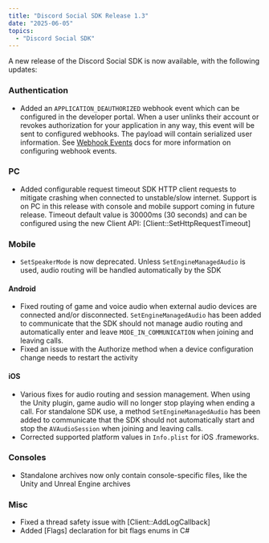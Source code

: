 ```yaml
---
title: "Discord Social SDK Release 1.3"
date: "2025-06-05"
topics:
  - "Discord Social SDK"
---
```


A new release of the Discord Social SDK is now available, with the following updates:

### Authentication
- Added an `APPLICATION_DEAUTHORIZED` webhook event which can be configured in the developer portal. When a user unlinks their account or revokes authorization for your application in any way, this event will be sent to configured webhooks. The payload will contain serialized user information. See [Webhook Events](/docs/events/webhook-events) docs for more information on configuring webhook events.

### PC
- Added configurable request timeout SDK HTTP client requests to mitigate crashing when connected to unstable/slow internet. Support is on PC in this release with console and mobile support coming in future release. Timeout default value is 30000ms (30 seconds) and can be configured using the new Client API: [Client::SetHttpRequestTimeout]

### Mobile
- `SetSpeakerMode` is now deprecated. Unless `SetEngineManagedAudio` is used, audio routing will be handled automatically by the SDK

#### Android
- Fixed routing of game and voice audio when external audio devices are connected and/or disconnected. `SetEngineManagedAudio` has been added to communicate that the SDK should not manage audio routing and automatically enter and leave `MODE_IN_COMMUNICATION` when joining and leaving calls.
- Fixed an issue with the Authorize method when a device configuration change needs to restart the activity

#### iOS
- Various fixes for audio routing and session management. When using the Unity plugin, game audio will no longer stop playing when ending a call. For standalone SDK use, a method `SetEngineManagedAudio` has been added to communicate that the SDK should not automatically start and stop the `AVAudioSession` when joining and leaving calls.
- Corrected supported platform values in `Info.plist` for iOS .frameworks.

### Consoles
- Standalone archives now only contain console-specific files, like the Unity and Unreal Engine archives

### Misc
- Fixed a thread safety issue with [Client::AddLogCallback]
- Added [Flags] declaration for bit flags enums in C#